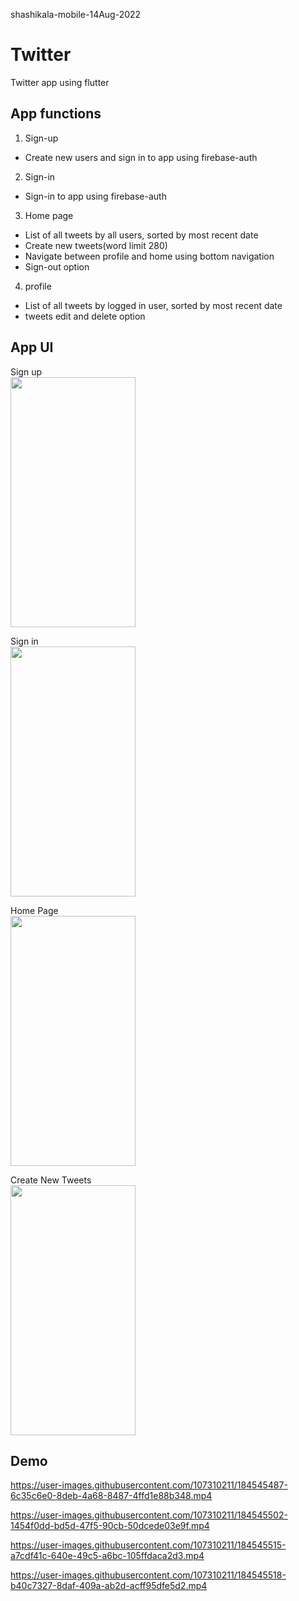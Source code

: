 shashikala-mobile-14Aug-2022
# Twitter

Twitter app using flutter



## App functions

1. Sign-up<br/>
- Create new users and sign in to app using firebase-auth
2. Sign-in 
- Sign-in to app using firebase-auth 
3. Home page
- List of all tweets by all users, sorted by most recent date
- Create new tweets(word limit 280)
- Navigate between profile and home using bottom navigation
- Sign-out option
4. profile 
- List of all tweets by logged in  user, sorted by most recent date
- tweets edit and delete option

## App UI
Sign up<br/>
<img src="https://user-images.githubusercontent.com/107310211/184545302-99bcfd31-9ff7-45ca-b541-bb9336ed173f.png" data-canonical-src="https://user-images.githubusercontent.com/107310211/184545302-99bcfd31-9ff7-45ca-b541-bb9336ed173f.png" width="200" height="400" /><br/>

Sign in<br/>
<img src="https://user-images.githubusercontent.com/107310211/184545327-4aae277e-a106-4578-b5f0-7c082c84addd.png" data-canonical-src="https://user-images.githubusercontent.com/107310211/184545327-4aae277e-a106-4578-b5f0-7c082c84addd.png" width="200" height="400" /><br/>

Home Page<br/>
<img src="https://user-images.githubusercontent.com/107310211/184547025-89c45bd3-1df2-4717-aadc-a9450ef963f3.png" data-canonical-src="https://user-images.githubusercontent.com/107310211/184547025-89c45bd3-1df2-4717-aadc-a9450ef963f3.png" width="200" height="400" /><br/>



Create New Tweets<br/>
<img src="https://user-images.githubusercontent.com/107310211/184545372-f4a9458a-1d51-442b-9e2a-bd3e5d69c7ba.png" data-canonical-src="https://user-images.githubusercontent.com/107310211/184545372-f4a9458a-1d51-442b-9e2a-bd3e5d69c7ba.png" width="200" height="400" /><br/>


## Demo



https://user-images.githubusercontent.com/107310211/184545487-6c35c6e0-8deb-4a68-8487-4ffd1e88b348.mp4



https://user-images.githubusercontent.com/107310211/184545502-1454f0dd-bd5d-47f5-90cb-50dcede03e9f.mp4



https://user-images.githubusercontent.com/107310211/184545515-a7cdf41c-640e-49c5-a6bc-105ffdaca2d3.mp4



https://user-images.githubusercontent.com/107310211/184545518-b40c7327-8daf-409a-ab2d-acff95dfe5d2.mp4







